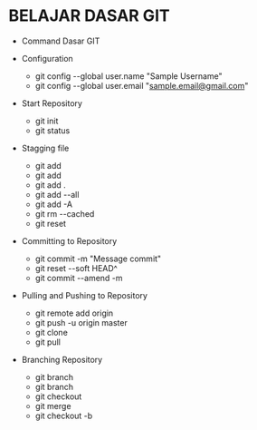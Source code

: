 # BELAJAR DASAR GIT

* Command Dasar GIT
 * Configuration
 	- git config --global user.name "Sample Username"
 	- git config --global user.email "sample.email@gmail.com"

 * Start Repository
	- git init
	- git status

 * Stagging file
	- git add <file-name>
	- git add <file-name> <second-name>
	- git add .
	- git add --all
	- git add -A
	- git rm --cached <file-name>
	- git reset <file-name>

 * Committing to Repository
	- git commit -m "Message commit"
	- git reset --soft HEAD^
	- git commit --amend -m <enter message>

 * Pulling and Pushing to Repository
	- git remote add origin <link>
	- git push -u origin master
	- git clone <link>
	- git pull

 * Branching Repository
	- git branch
	- git branch <branch-name>
	- git checkout <branch-name>
	- git merge <brach-name>
	- git checkout -b <branch-name>
